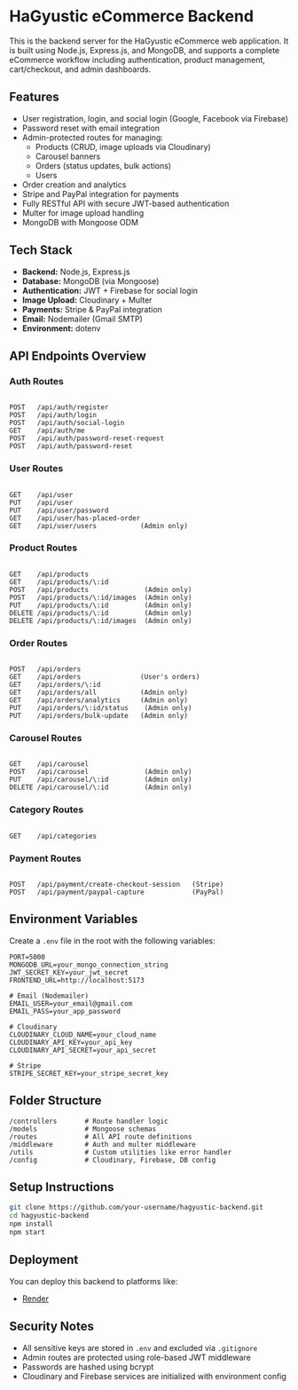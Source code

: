 # HaGyustic eCommerce Backend

This is the backend server for the HaGyustic eCommerce web application. It is built using Node.js, Express.js, and MongoDB, and supports a complete eCommerce workflow including authentication, product management, cart/checkout, and admin dashboards.

## Features

- User registration, login, and social login (Google, Facebook via Firebase)
- Password reset with email integration
- Admin-protected routes for managing:
  - Products (CRUD, image uploads via Cloudinary)
  - Carousel banners
  - Orders (status updates, bulk actions)
  - Users
- Order creation and analytics
- Stripe and PayPal integration for payments
- Fully RESTful API with secure JWT-based authentication
- Multer for image upload handling
- MongoDB with Mongoose ODM

## Tech Stack

- **Backend:** Node.js, Express.js
- **Database:** MongoDB (via Mongoose)
- **Authentication:** JWT + Firebase for social login
- **Image Upload:** Cloudinary + Multer
- **Payments:** Stripe & PayPal integration
- **Email:** Nodemailer (Gmail SMTP)
- **Environment:** dotenv

## API Endpoints Overview

### Auth Routes
```

POST   /api/auth/register
POST   /api/auth/login
POST   /api/auth/social-login
GET    /api/auth/me
POST   /api/auth/password-reset-request
POST   /api/auth/password-reset

```

### User Routes
```

GET    /api/user
PUT    /api/user
PUT    /api/user/password
GET    /api/user/has-placed-order
GET    /api/user/users           (Admin only)

```

### Product Routes
```

GET    /api/products
GET    /api/products/\:id
POST   /api/products              (Admin only)
POST   /api/products/\:id/images  (Admin only)
PUT    /api/products/\:id         (Admin only)
DELETE /api/products/\:id         (Admin only)
DELETE /api/products/\:id/images  (Admin only)

```

### Order Routes
```

POST   /api/orders
GET    /api/orders               (User's orders)
GET    /api/orders/\:id
GET    /api/orders/all           (Admin only)
GET    /api/orders/analytics     (Admin only)
PUT    /api/orders/\:id/status    (Admin only)
PUT    /api/orders/bulk-update   (Admin only)

```

### Carousel Routes
```

GET    /api/carousel
POST   /api/carousel              (Admin only)
PUT    /api/carousel/\:id         (Admin only)
DELETE /api/carousel/\:id         (Admin only)

```

### Category Routes
```

GET    /api/categories

```

### Payment Routes
```

POST   /api/payment/create-checkout-session   (Stripe)
POST   /api/payment/paypal-capture            (PayPal)

````

## Environment Variables

Create a `.env` file in the root with the following variables:

```env
PORT=5000
MONGODB_URL=your_mongo_connection_string
JWT_SECRET_KEY=your_jwt_secret
FRONTEND_URL=http://localhost:5173

# Email (Nodemailer)
EMAIL_USER=your_email@gmail.com
EMAIL_PASS=your_app_password

# Cloudinary
CLOUDINARY_CLOUD_NAME=your_cloud_name
CLOUDINARY_API_KEY=your_api_key
CLOUDINARY_API_SECRET=your_api_secret

# Stripe
STRIPE_SECRET_KEY=your_stripe_secret_key
````

## Folder Structure

```text
/controllers       # Route handler logic
/models            # Mongoose schemas
/routes            # All API route definitions
/middleware        # Auth and multer middleware
/utils             # Custom utilities like error handler
/config            # Cloudinary, Firebase, DB config
```

## Setup Instructions

```bash
git clone https://github.com/your-username/hagyustic-backend.git
cd hagyustic-backend
npm install
npm start
```

## Deployment

You can deploy this backend to platforms like:

* [Render](https://render.com/)

## Security Notes

* All sensitive keys are stored in `.env` and excluded via `.gitignore`
* Admin routes are protected using role-based JWT middleware
* Passwords are hashed using bcrypt
* Cloudinary and Firebase services are initialized with environment config

